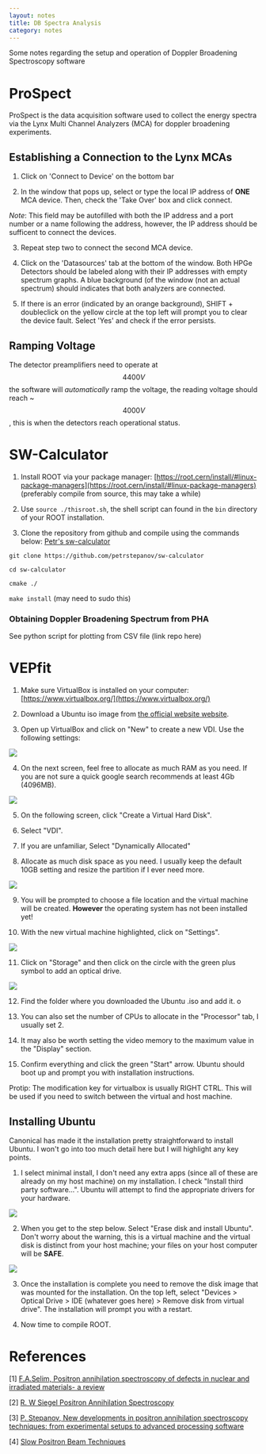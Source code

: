 ```yaml
---
layout: notes
title: DB Spectra Analysis 
category: notes 
---
```


Some notes regarding the setup and operation of Doppler Broadening Spectroscopy software

# ProSpect

ProSpect is the data acquisition software used to collect the energy spectra via the Lynx Multi Channel Analyzers (MCA) for doppler broadening experiments. 

## Establishing a Connection to the Lynx MCAs

1) Click on 'Connect to Device' on the bottom bar

2) In the window that pops up, select or type the local IP address of **ONE** MCA device. Then, check the 'Take Over' box and click connect.  

*Note*: This field may be autofilled with both the IP address and a port number or a name following the address, however, the IP address should be sufficent to connect the devices. 

3) Repeat step two to connect the second MCA device.

4) Click on the 'Datasources' tab at the bottom of the window. Both HPGe Detectors should be labeled along with their IP addresses with empty spectrum graphs. A blue background (of the window (not an actual spectrum) should indicates that both analyzers are connected. 

5) If there is an error (indicated by an orange background), SHIFT + doubleclick on the yellow circle at the top left will prompt you to clear the device fault. Select 'Yes' and check if the error persists.

## Ramping Voltage

The detector preamplifiers need to operate at $$4400 V$$ the software will *automatically* ramp the voltage, the reading voltage should reach ~$$4000 V$$, this is when the detectors reach operational status.


# SW-Calculator
1) Install ROOT via your package manager: [https://root.cern/install/#linux-package-managers](https://root.cern/install/#linux-package-managers) (preferably compile from source, this may take a while)

2) Use ```source ./thisroot.sh```, the shell script can found in the ```bin``` directory of your ROOT installation.

3) Clone the repository from github and compile using the commands below: [Petr's sw-calculator](https://github.com/petrstepanov/sw-calculator)

```git clone https://github.com/petrstepanov/sw-calculator```

```cd sw-calculator```

```cmake ./```

```make install``` (may need to sudo this)

### Obtaining Doppler Broadening Spectrum from PHA 

See python script for plotting from CSV file (link repo here) 

# VEPfit 

1) Make sure VirtualBox is installed on your computer: [https://www.virtualbox.org/](https://www.virtualbox.org/)

2) Download a Ubuntu iso image from [the official website website](https://ubuntu.com/download/desktop/thank-you?version=20.04.3&architecture=amd64). 

3) Open up VirtualBox and click on "New" to create a new VDI. Use the following settings:

<img src="/assets/virtbox1.png" class="center">

4) On the next screen, feel free to allocate as much RAM as you need. If you are not sure a quick google search recommends at least 4Gb (4096MB). 

<img src="/assets/virtboxram.png" class="center">

5) On the following screen, click "Create a Virtual Hard Disk".

6) Select "VDI".

7) If you are unfamiliar, Select "Dynamically Allocated"

8) Allocate as much disk space as you need. I usually keep the default 10GB setting and resize the partition if I ever need more. 

<img src="/assets/virtboxdrive.png" class="center">

9) You will be prompted to choose a file location and the virtual machine will be created. **However** the operating system has not been installed yet!

10) With the new virtual machine highlighted, click on "Settings".

<img src="/assets/virtboxset.png" class="center">

11) Click on "Storage" and then click on the circle with the green plus symbol to add an optical drive.

<img src="/assets/virtboxstore.png" class="center">

12) Find the folder where you downloaded the Ubuntu .iso and add it. o

13) You can also set the number of CPUs to allocate in the "Processor" tab, I usually set 2. 

14) It may also be worth setting the video memory to the maximum value in the "Display" section.

15) Confirm everything and click the green "Start" arrow. Ubuntu should boot up and prompt you with installation instructions. 

Protip: The modification key for virtualbox is usually RIGHT CTRL. This will be used if you need to switch between the virtual and host machine. 

## Installing Ubuntu

Canonical has made it the installation pretty straightforward to install Ubuntu. I won't go into too much detail here but I will highlight any key points. 

1) I select minimal install, I don't need any extra apps (since all of these are already on my host machine) on my installation. I check "Install third party software...". Ubuntu will attempt to find the appropriate drivers for your hardware. 

<img src="/assets/ubuntuothers.png" class="center">

2) When you get to the step below. Select "Erase disk and install Ubuntu". Don't worry about the warning, this is a virtual machine and the virtual disk is distinct from your host machine; your files on your host computer will be **SAFE**. 

<img src="/assets/ubuntuerase.png" class="center">

3) Once the installation is complete you need to remove the disk image that was mounted for the installation. On the top left, select "Devices > Optical Drive > IDE (whatever goes here) > Remove disk from virtual drive". The installation will prompt you with a restart. 

4) Now time to compile ROOT. 
 
 

# References

[1] [F.A.Selim, Positron annihilation spectroscopy of defects in nuclear and irradiated materials- a review](https://www.sciencedirect.com/science/article/pii/S1044580321000826#bb0215)

[2] [R. W Siegel Positron Annihilation Spectroscopy](https://www.annualreviews.org/doi/pdf/10.1146/annurev.ms.10.080180.002141) 

[3] [P. Stepanov, New developments in positron annihilation spectroscopy techniques: from experimental setups to advanced processing software](https://petrstepanov.com/static/petr-stepanov-dissertation-bgsu-2020.pdf)

[4] [Slow Positron Beam Techniques](http://www.positronannihilation.net/index_files/Positron%20Beam.pdf)
